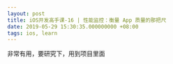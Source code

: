 ```yaml
---
layout: post
title: iOS开发高手课-16 | 性能监控：衡量 App 质量的那把尺
date: 2019-05-29 15:30:35.000000000 +08:00
tags: ios, learn
---
```


非常有用，要研究下，用到项目里面